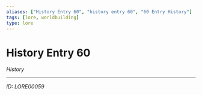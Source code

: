 ```yaml
---
aliases: ["History Entry 60", "history entry 60", "60 Entry History"]
tags: [lore, worldbuilding]
type: lore
---
```


# History Entry 60

*History*

---
*ID: LORE00059*
